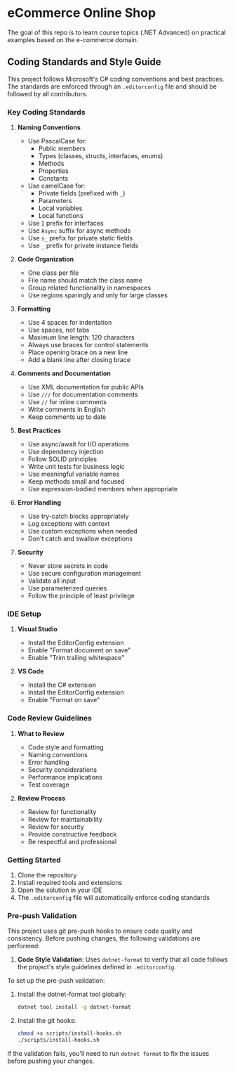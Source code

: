 # eCommerce Online Shop

The goal of this repo is to learn course topics (.NET Advanced) on practical examples based on the e-commerce domain.

## Coding Standards and Style Guide

This project follows Microsoft's C# coding conventions and best practices. The standards are enforced through an `.editorconfig` file and should be followed by all contributors.

### Key Coding Standards

1. **Naming Conventions**

   - Use PascalCase for:
     - Public members
     - Types (classes, structs, interfaces, enums)
     - Methods
     - Properties
     - Constants
   - Use camelCase for:
     - Private fields (prefixed with `_`)
     - Parameters
     - Local variables
     - Local functions
   - Use `I` prefix for interfaces
   - Use `Async` suffix for async methods
   - Use `s_` prefix for private static fields
   - Use `_` prefix for private instance fields

2. **Code Organization**

   - One class per file
   - File name should match the class name
   - Group related functionality in namespaces
   - Use regions sparingly and only for large classes

3. **Formatting**

   - Use 4 spaces for indentation
   - Use spaces, not tabs
   - Maximum line length: 120 characters
   - Always use braces for control statements
   - Place opening brace on a new line
   - Add a blank line after closing brace

4. **Comments and Documentation**

   - Use XML documentation for public APIs
   - Use `///` for documentation comments
   - Use `//` for inline comments
   - Write comments in English
   - Keep comments up to date

5. **Best Practices**

   - Use async/await for I/O operations
   - Use dependency injection
   - Follow SOLID principles
   - Write unit tests for business logic
   - Use meaningful variable names
   - Keep methods small and focused
   - Use expression-bodied members when appropriate

6. **Error Handling**

   - Use try-catch blocks appropriately
   - Log exceptions with context
   - Use custom exceptions when needed
   - Don't catch and swallow exceptions

7. **Security**
   - Never store secrets in code
   - Use secure configuration management
   - Validate all input
   - Use parameterized queries
   - Follow the principle of least privilege

### IDE Setup

1. **Visual Studio**

   - Install the EditorConfig extension
   - Enable "Format document on save"
   - Enable "Trim trailing whitespace"

2. **VS Code**
   - Install the C# extension
   - Install the EditorConfig extension
   - Enable "Format on save"

### Code Review Guidelines

1. **What to Review**

   - Code style and formatting
   - Naming conventions
   - Error handling
   - Security considerations
   - Performance implications
   - Test coverage

2. **Review Process**
   - Review for functionality
   - Review for maintainability
   - Review for security
   - Provide constructive feedback
   - Be respectful and professional

### Getting Started

1. Clone the repository
2. Install required tools and extensions
3. Open the solution in your IDE
4. The `.editorconfig` file will automatically enforce coding standards

### Pre-push Validation

This project uses git pre-push hooks to ensure code quality and consistency. Before pushing changes, the following validations are performed:

1. **Code Style Validation**: Uses `dotnet-format` to verify that all code follows the project's style guidelines defined in `.editorconfig`.

To set up the pre-push validation:

1. Install the dotnet-format tool globally:

   ```bash
   dotnet tool install -g dotnet-format
   ```

2. Install the git hooks:
   ```bash
   chmod +x scripts/install-hooks.sh
   ./scripts/install-hooks.sh
   ```

If the validation fails, you'll need to run `dotnet format` to fix the issues before pushing your changes.
